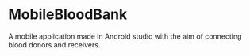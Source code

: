 # MobileBloodBank
A mobile application made in Android studio with the aim of connecting blood donors and receivers.
